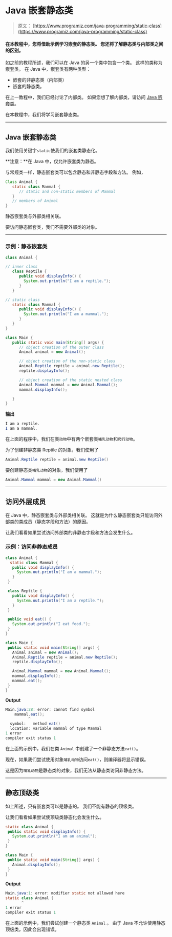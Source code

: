 # Java 嵌套静态类

> 原文： [https://www.programiz.com/java-programming/static-class](https://www.programiz.com/java-programming/static-class)

#### 在本教程中，您将借助示例学习嵌套的静态类。 您还将了解静态类与内部类之间的区别。

如之前的教程所述，我们可以在 Java 的另一个类中包含一个类。 这样的类称为嵌套类。 在 Java 中，嵌套类有两种类型：

*   嵌套的非静态类（内部类）
*   嵌套的静态类。

在上一教程中，我们已经讨论了内部类。 如果您想了解内部类，请访问 [Java 嵌套类](https://www.programiz.com/java-programming/nested-inner-class)。

在本教程中，我们将学习嵌套静态类。

* * *

## Java 嵌套静态类

我们使用关键字`static`使我们的嵌套类静态化。

**注意：**在 Java 中，仅允许嵌套类为静态。

与常规类一样，静态嵌套类可以包含静态和非静态字段和方法。 例如，

```java
Class Animal {
   static class Mammal {
      // static and non-static members of Mammal
   }
   // members of Animal
} 
```

静态嵌套类与外部类相关联。

要访问静态嵌套类，我们不需要外部类的对象。

* * *

### 示例：静态嵌套类

```java
class Animal {

// inner class
   class Reptile {
      public void displayInfo() {
        System.out.println("I am a reptile.");
      }
   }

// static class
   static class Mammal {
      public void displayInfo() {
        System.out.println("I am a mammal.");
      }
   }
}

class Main {
   public static void main(String[] args) {
      // object creation of the outer class
      Animal animal = new Animal();

      // object creation of the non-static class
      Animal.Reptile reptile = animal.new Reptile();
      reptile.displayInfo();

      // object creation of the static nested class
      Animal.Mammal mammal = new Animal.Mammal();
      mammal.displayInfo();

   }
} 
```

**输出**

```java
I am a reptile.
I am a mammal. 
```

在上面的程序中，我们在类`动物`中有两个嵌套类`哺乳动物`和`爬行动物`。

为了创建非静态类 Reptile 的对象，我们使用了

```java
Animal.Reptile reptile = animal.new Reptile() 
```

要创建静态类`哺乳动物`的对象，我们使用了

```java
Animal.Mammal mammal = new Animal.Mammal() 
```

* * *

## 访问外层成员

在 Java 中，静态嵌套类与外部类相关联。 这就是为什么静态嵌套类只能访问外部类的类成员（静态字段和方法）的原因。

让我们看看如果尝试访问外部类的非静态字段和方法会发生什么。

### 示例：访问非静态成员

```java
class Animal {
  static class Mammal {
   public void displayInfo() {
     System.out.println("I am a mammal.");
   }
 }

 class Reptile {
   public void displayInfo() {
     System.out.println("I am a reptile.");
   }
 }

 public void eat() {
   System.out.println("I eat food.");
 }
}

class Main {
 public static void main(String[] args) {
   Animal animal = new Animal();
   Animal.Reptile reptile = animal.new Reptile();
   reptile.displayInfo();

   Animal.Mammal mammal = new Animal.Mammal();
   mammal.displayInfo();
   mammal.eat();
 }
} 
```

**Output**

```java
Main.java:28: error: cannot find symbol
    mammal.eat();
          ^
  symbol:   method eat()
  location: variable mammal of type Mammal
1 error
compiler exit status 1 
```

在上面的示例中，我们在类 `Animal` 中创建了一个非静态方法`eat()`。

现在，如果我们尝试使用对象`哺乳动物`访问`eat()`，则编译器将显示错误。

这是因为`哺乳动物`是静态类的对象，我们无法从静态类访问非静态方法。

* * *

## 静态顶级类

如上所述，只有嵌套类可以是静态的。 我们不能有静态的顶级类。

让我们看看如果尝试使顶级类静态化会发生什么。

```java
static class Animal {
 public static void displayInfo() {
   System.out.println("I am an animal");
 }
}

class Main {
 public static void main(String[] args) {
   Animal.displayInfo();
 }
} 
```

**Output**

```java
Main.java:1: error: modifier static not allowed here
static class Animal {
       ^
1 error
compiler exit status 1 
```

在上面的示例中，我们尝试创建一个静态类 `Animal` 。 由于 Java 不允许使用静态顶级类，因此会出现错误。